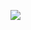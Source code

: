 [![](https://mermaid.ink/img/pako:eNqVU9tu00AQ_ZXRPqd2k0DaWigPlIoitVAR980SWq_H9hJ71uwlTRXl35nYTajAIPFirc85czmzOzuhTIEiEQ5_BCSFH7SsrGwzksobC48ObUaH79ly-d6aJz4l8Im64MHj1v_JPVh0DvLgvSFwcoNRRi8ky1ZoN73qyyqF2vvOJXHsfCg0uki5qMbGaVrrqNQxbmXbNSi7LiZ8-kbGY0ZDgrPXFa_ZAdym6QPMz2cZfWYdGBbBsdjj1zuwWGiLymtDE3A9wRh7dh7yIdO73MZL8AZauUaQwEVPkj79x5t0zAvD_2OF23OjPm7T-7u_5W-lJk46Hni9WkGpG_xn8Pfx2BM3HlpIL5k2NBr8iv019ROb1ngcLeAWVWDj4BlUsmlyqdZQBupv5GXytfQ8cCrQDrp-VBPQpBqeKlUDyLdiCCMxES1abr_g17vLCCATzLeYiYSPhbTrTGS0Z50M3qyeSYnE24ATYU2oapGUsnH8Fzq2cXz3v6E3heYtOIGNkdycSHbCP3eHram081xAGSp1dcCDbRg-voYDHVXa1yGPlGljp4taWl9vrhbxYra4lLM5Li7m8u18Xqh8enVZzt5My-LifDqTYr-fCOzr3w8r2m_q_ifOLEyp?type=png)](https://mermaid.live/edit#pako:eNqVU9tu00AQ_ZXRPqd2k0DaWigPlIoitVAR980SWq_H9hJ71uwlTRXl35nYTajAIPFirc85czmzOzuhTIEiEQ5_BCSFH7SsrGwzksobC48ObUaH79ly-d6aJz4l8Im64MHj1v_JPVh0DvLgvSFwcoNRRi8ky1ZoN73qyyqF2vvOJXHsfCg0uki5qMbGaVrrqNQxbmXbNSi7LiZ8-kbGY0ZDgrPXFa_ZAdym6QPMz2cZfWYdGBbBsdjj1zuwWGiLymtDE3A9wRh7dh7yIdO73MZL8AZauUaQwEVPkj79x5t0zAvD_2OF23OjPm7T-7u_5W-lJk46Hni9WkGpG_xn8Pfx2BM3HlpIL5k2NBr8iv019ROb1ngcLeAWVWDj4BlUsmlyqdZQBupv5GXytfQ8cCrQDrp-VBPQpBqeKlUDyLdiCCMxES1abr_g17vLCCATzLeYiYSPhbTrTGS0Z50M3qyeSYnE24ATYU2oapGUsnH8Fzq2cXz3v6E3heYtOIGNkdycSHbCP3eHram081xAGSp1dcCDbRg-voYDHVXa1yGPlGljp4taWl9vrhbxYra4lLM5Li7m8u18Xqh8enVZzt5My-LifDqTYr-fCOzr3w8r2m_q_ifOLEyp)
